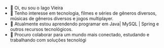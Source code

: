 - 👋 Oi, eu sou o Iago Vieira
- 👀 Tenho interesse em tecnologia, filmes e séries de gêneros diversos, músicas de gêneros diversos e jogos multiplayer.
- 🌱 Atualmente estou aprendendo programar em Java| MySQL | Spring e outros recursos tecnológicos. 
- 💞️ Procuro colaborar para um mundo mais conectado, estudando e trabalhando com soluções tecnológi
<!---
IagoVieiraa/IagoVieiraa is a ✨ special ✨ repository because its `README.md` (this file) appears on your GitHub profile.
You can click the Preview link to take a look at your changes.
--->
